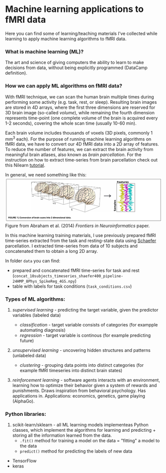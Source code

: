 # Machine learning applications to fMRI data 

Here you can find some of learning/teaching materials I've collected while learning to apply machine learning algorithms to fMRI data.

### What is machine learning (ML)?

The art and science of giving computers the ability to learn to make decisions from data, without being explicitly programmed (DataCamp definition).


### How we can apply ML algorithms on fMRI data?

With fMRI technique, we can scan the human brain multiple times during performing some activity (e.g. task, rest, or sleep). Resulting brain images are stored in 4D arrays, where the first three dimensions are reserved for 3D brain image (so-called *volume*), while remaining the fourth dimension represents time-point (one complete volume of the brain is acquired every 1-2 seconds), covering the whole scan time (usually 10-60 min).

Each brain volume includes thousands of voxels (3D pixels, commonly 1 mm<sup>3</sup> each). For the purpose of running machine learning algorithms on fMRI data, we have to convert our 4D fMRI data into a 2D array of features. To reduce the number of features, we can extract the brain activity from meaningful brain atlases, also known as *brain parcellation*. For the instruction on how to extract time-series from brain parcellation check out this Nilearn [tutorial](https://nilearn.github.io/connectivity/functional_connectomes.html). 

In general, we need something like this:
![](./figures/4d_to_2d.png)
Figure from Abraham et al. (2014) *Frontiers in Neuroinformatics* paper.

In this machine learning training materials, I use previously prepared fMRI time-series extracted from the task and resting-state data using [Schaefer](https://github.com/ThomasYeoLab/CBIG/tree/master/stable_projects/brain_parcellation/Schaefer2018_LocalGlobal) parcellation. I extracted time-series from data of 10 subjects and concatenated them to obtain a long 2D array. 

In folder `data` you can find:
* prepared and concatenated fMRI time-series for task and rest (`concat_10subjects_timeseries_shaefer400_pipeline-24HMP_8Phys_SpikeReg_4GS.npy`)
* table with labels for task conditions (`task_conditions.csv`)


### Types of ML algorithms:

1. *supervised learning* - predicting the target variable, given the predictor variables (labeled data) 

    * *classification* - target variable consists of categories (for exampple automating diagnosis)
    * *regression* - target variable is continous (for example predicting future)
    
2. *unsupervised learning* - uncovering hidden structures and patterns (unlabeled data)

    * *clustering* - grouping data points into distinct categories (for example fMRI timeseries into distinct brain states)
    
3. *reinforcement learning* - software agents interacts with an environment, learning how to optimize their behavior given a system of rewards and punishments. Draws inspiration from behavioral psychology. Has applications in. Applications: economics, genetics, game playing (AlphaGo).

### Python libraries:

1.  scikit-learn/sklearn - all ML learning models implementeas Python classes, which implement the algorithms for learning and predicting + storing all the information learned from the data.
    * `.fit()` method for training a model on the data = "fitting" a model to the data
    * `predict()` method for predicting the labels of new data    


- TensorFlow
- keras

